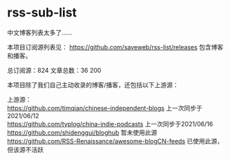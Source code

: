 # rss-sub-list

中文博客列表太多了......

本项目订阅源列表见： https://github.com/saveweb/rss-list/releases 包含博客和播客。

总订阅源：824
文章总数：36 200

本项目除了我们自己主动收录的博客/播客，还包括以下上游源：

上游源：  
https://github.com/timqian/chinese-independent-blogs 上一次同步于2021/06/12  
https://github.com/typlog/china-indie-podcasts 上一次同步于2021/06/16  
https://github.com/shidenggui/bloghub 暂未使用此源  
https://github.com/RSS-Renaissance/awesome-blogCN-feeds 已使用此源，但该源不活跃  
